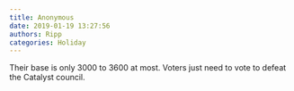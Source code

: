```yaml
---
title: Anonymous
date: 2019-01-19 13:27:56
authors: Ripp
categories: Holiday
---
```


 Their base is only 3000 to 3600 at most. Voters just need to vote to defeat the Catalyst council.